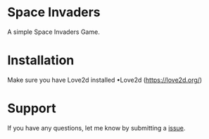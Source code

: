 # Space Invaders

A simple Space Invaders Game. 

# Installation 
Make sure you have Love2d installed
•Love2d (https://love2d.org/)


# Support 
If you have any questions, let me know by submitting a [issue](https://github.com/SaladBBQ/Space-Invaders/issues).